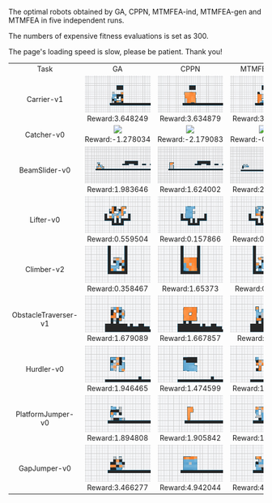 The optimal robots obtained by GA, CPPN, MTMFEA-ind, MTMFEA-gen and MTMFEA in five independent runs.

The numbers of expensive fitness evaluations is set as 300.

The page's loading speed is slow, please be patient. Thank you!


<table>
<tr>
<td><center>Task</center></td>
<td><center>GA</center></td>
<td><center>CPPN</center></td>
<td><center>MTMFEA-ind</center></td>
<td><center>MTMFEA-gen</center></td>
<td><center>MTMFEA</center></td>
</tr>
<tr>
<td><center>Carrier-v1</center></td>
<td><center><img src="https://github.com/JiliangZhao/MTMF-GIFs/blob/main/gifs/Carrier-v1_GA_3.648249.gif" />Reward:3.648249</center></td>
<td><center><img src="https://github.com/JiliangZhao/MTMF-GIFs/blob/main/gifs/Carrier-v1_CPPN_3.634879.gif" />Reward:3.634879</center></td>
<td><center><img src="https://github.com/JiliangZhao/MTMF-GIFs/blob/main/gifs/Carrier-v1_MTMF-ind_3.620962.gif" />Reward:3.620962</center></td>
<td><center><img src="https://github.com/JiliangZhao/MTMF-GIFs/blob/main/gifs/Carrier-v1_MTMF-gen_3.65176.gif" />Reward:3.65176</center></td>
<td><center><img src="https://github.com/JiliangZhao/MTMF-GIFs/blob/main/gifs/Carrier-v1_MTMF_3.667944.gif" />Reward:3.667944</center></td>
</tr>
<tr>
<td><center>Catcher-v0</center></td>
<td><center><img src="https://github.com/JiliangZhao/MTMF-GIFs/blob/main/gifs/Catcher-v0_GA_-1.278034.gif" />Reward:-1.278034</center></td>
<td><center><img src="https://github.com/JiliangZhao/MTMF-GIFs/blob/main/gifs/Catcher-v0_CPPN_-2.179083.gif" />Reward:-2.179083</center></td>
<td><center><img src="https://github.com/JiliangZhao/MTMF-GIFs/blob/main/gifs/Catcher-v0_MTMF-ind_-0.057904.gif" />Reward:-0.057904</center></td>
<td><center><img src="https://github.com/JiliangZhao/MTMF-GIFs/blob/main/gifs/Catcher-v0_MTMF-gen_0.67173.gif" />Reward:0.67173</center></td>
<td><center><img src="https://github.com/JiliangZhao/MTMF-GIFs/blob/main/gifs/Catcher-v0_MTMF_0.78601.gif" />Reward:0.78601</center></td>
</tr>
<tr>
<td><center>BeamSlider-v0</center></td>
<td><center><img src="https://github.com/JiliangZhao/MTMF-GIFs/blob/main/gifs/BeamSlider-v0_GA_1.983646.gif" />Reward:1.983646</center></td>
<td><center><img src="https://github.com/JiliangZhao/MTMF-GIFs/blob/main/gifs/BeamSlider-v0_CPPN_1.624002.gif" />Reward:1.624002</center></td>
<td><center><img src="https://github.com/JiliangZhao/MTMF-GIFs/blob/main/gifs/BeamSlider-v0_MTMF-ind_2.316425.gif" />Reward:2.316425</center></td>
<td><center><img src="https://github.com/JiliangZhao/MTMF-GIFs/blob/main/gifs/BeamSlider-v0_MTMF-gen_2.443192.gif" />Reward:2.443192</center></td>
<td><center><img src="https://github.com/JiliangZhao/MTMF-GIFs/blob/main/gifs/BeamSlider-v0_MTMF_2.630525.gif" />Reward:2.630525</center></td>
</tr>
<tr>
<td><center>Lifter-v0</center></td>
<td><center><img src="https://github.com/JiliangZhao/MTMF-GIFs/blob/main/gifs/Lifter-v0_GA_0.559504.gif" />Reward:0.559504</center></td>
<td><center><img src="https://github.com/JiliangZhao/MTMF-GIFs/blob/main/gifs/Lifter-v0_CPPN_0.157866.gif" />Reward:0.157866</center></td>
<td><center><img src="https://github.com/JiliangZhao/MTMF-GIFs/blob/main/gifs/Lifter-v0_MTMF-ind_0.386366.gif" />Reward:0.386366</center></td>
<td><center><img src="https://github.com/JiliangZhao/MTMF-GIFs/blob/main/gifs/Lifter-v0_MTMF-gen_0.685606.gif" />Reward:0.685606</center></td>
<td><center><img src="https://github.com/JiliangZhao/MTMF-GIFs/blob/main/gifs/Lifter-v0_MTMF_2.549054.gif" />Reward:2.549054</center></td>
</tr>
<tr>
<td><center>Climber-v2</center></td>
<td><center><img src="https://github.com/JiliangZhao/MTMF-GIFs/blob/main/gifs/Climber-v2_GA_0.358467.gif" />Reward:0.358467</center></td>
<td><center><img src="https://github.com/JiliangZhao/MTMF-GIFs/blob/main/gifs/Climber-v2_CPPN_1.65373.gif" />Reward:1.65373</center></td>
<td><center><img src="https://github.com/JiliangZhao/MTMF-GIFs/blob/main/gifs/Climber-v2_MTMF-ind_0.43319.gif" />Reward:0.43319</center></td>
<td><center><img src="https://github.com/JiliangZhao/MTMF-GIFs/blob/main/gifs/Climber-v2_MTMF-gen_0.671853.gif" />Reward:0.671853</center></td>
<td><center><img src="https://github.com/JiliangZhao/MTMF-GIFs/blob/main/gifs/Climber-v2_MTMF_0.687404.gif" />Reward:0.687404</center></td>
</tr>
<tr>
<td><center>ObstacleTraverser-v1</center></td>
<td><center><img src="https://github.com/JiliangZhao/MTMF-GIFs/blob/main/gifs/ObstacleTraverser-v1_GA_1.679089.gif" />Reward:1.679089</center></td>
<td><center><img src="https://github.com/JiliangZhao/MTMF-GIFs/blob/main/gifs/ObstacleTraverser-v1_CPPN_1.667857.gif" />Reward:1.667857</center></td>
<td><center><img src="https://github.com/JiliangZhao/MTMF-GIFs/blob/main/gifs/ObstacleTraverser-v1_MTMF-ind_1.7055.gif" />Reward:1.7055</center></td>
<td><center><img src="https://github.com/JiliangZhao/MTMF-GIFs/blob/main/gifs/ObstacleTraverser-v1_MTMF-gen_2.159061.gif" />Reward:2.159061</center></td>
<td><center><img src="https://github.com/JiliangZhao/MTMF-GIFs/blob/main/gifs/ObstacleTraverser-v1_MTMF_2.520648.gif" />Reward:2.520648</center></td>
</tr>
<tr>
<td><center>Hurdler-v0</center></td>
<td><center><img src="https://github.com/JiliangZhao/MTMF-GIFs/blob/main/gifs/Hurdler-v0_GA_1.946465.gif" />Reward:1.946465</center></td>
<td><center><img src="https://github.com/JiliangZhao/MTMF-GIFs/blob/main/gifs/Hurdler-v0_CPPN_1.474599.gif" />Reward:1.474599</center></td>
<td><center><img src="https://github.com/JiliangZhao/MTMF-GIFs/blob/main/gifs/Hurdler-v0_MTMF-ind_1.991603.gif" />Reward:1.991603</center></td>
<td><center><img src="https://github.com/JiliangZhao/MTMF-GIFs/blob/main/gifs/Hurdler-v0_MTMF-gen_4.105134.gif" />Reward:4.105134</center></td>
<td><center><img src="https://github.com/JiliangZhao/MTMF-GIFs/blob/main/gifs/Hurdler-v0_MTMF_4.320729.gif" />Reward:4.320729</center></td>
</tr>
<tr>
<td><center>PlatformJumper-v0</center></td>
<td><center><img src="https://github.com/JiliangZhao/MTMF-GIFs/blob/main/gifs/PlatformJumper-v0_GA_1.894808.gif" />Reward:1.894808</center></td>
<td><center><img src="https://github.com/JiliangZhao/MTMF-GIFs/blob/main/gifs/PlatformJumper-v0_CPPN_1.905842.gif" />Reward:1.905842</center></td>
<td><center><img src="https://github.com/JiliangZhao/MTMF-GIFs/blob/main/gifs/PlatformJumper-v0_MTMF-ind_1.938927.gif" />Reward:1.938927</center></td>
<td><center><img src="https://github.com/JiliangZhao/MTMF-GIFs/blob/main/gifs/PlatformJumper-v0_MTMF-gen_2.94058.gif" />Reward:2.94058</center></td>
<td><center><img src="https://github.com/JiliangZhao/MTMF-GIFs/blob/main/gifs/PlatformJumper-v0_MTMF_4.222143.gif" />Reward:4.222143</center></td>
</tr>
<tr>
<td><center>GapJumper-v0</center></td>
<td><center><img src="https://github.com/JiliangZhao/MTMF-GIFs/blob/main/gifs/GapJumper-v0_GA_3.466277.gif" />Reward:3.466277</center></td>
<td><center><img src="https://github.com/JiliangZhao/MTMF-GIFs/blob/main/gifs/GapJumper-v0_CPPN_4.942044.gif" />Reward:4.942044</center></td>
<td><center><img src="https://github.com/JiliangZhao/MTMF-GIFs/blob/main/gifs/GapJumper-v0_MTMF-ind_4.153486.gif" />Reward:4.153486</center></td>
<td><center><img src="https://github.com/JiliangZhao/MTMF-GIFs/blob/main/gifs/GapJumper-v0_MTMF-gen_4.922289.gif" />Reward:4.922289</center></td>
<td><center><img src="https://github.com/JiliangZhao/MTMF-GIFs/blob/main/gifs/GapJumper-v0_MTMF_7.367682.gif" />Reward:7.367682</center></td>
</tr>
</table>
